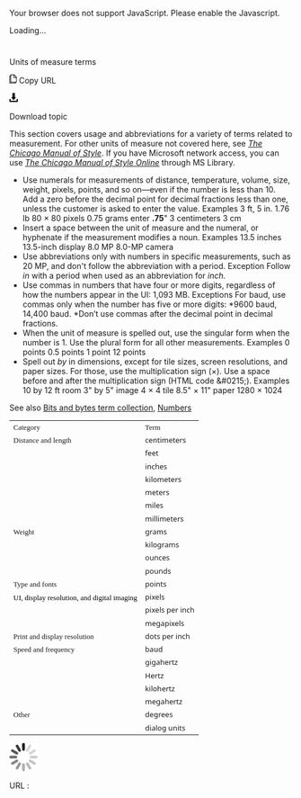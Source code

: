 Your browser does not support JavaScript. Please enable the Javascript.

Loading...

# 

Units of measure terms

![Copy URL](units-of-measure-terms_files/Copy.png)
Copy URL

![Download](units-of-measure-terms_files/Download.png)

Download topic

This
section covers usage and abbreviations for a variety of terms related
to measurement. For other units of measure not covered here, see [*The Chicago Manual of Style*](http://www.chicagomanualofstyle.org/home.html). If you have Microsoft network access, you can use [*The Chicago Manual of Style Online*](http://aka.ms/mslibrary/cms) through MS Library.

  - Use
    numerals for measurements of distance, temperature, volume, size,
    weight, pixels, points, and so on—even if the number is less than
    10\. Add a zero before the decimal point for decimal fractions less than one, unless the customer is asked to enter the value.
    Examples
    3 ft, 5 in.
    1.76 lb
    80 × 80 pixels
    0.75 grams
    enter **.75**"
    3 centimeters
    3 cm
  - Insert a space between the unit of measure and the numeral, or hyphenate if the measurement modifies a noun.
    Examples
    13.5 inches
    13.5-inch display
    8.0 MP
    8.0-MP camera
  - Use
    abbreviations only with numbers in specific measurements, such
    as 20 MP, and don't follow the abbreviation with a period.
    Exception Follow *in* with a period when used as an abbreviation for *inch.*
  - Use commas in numbers that have four or more digits, regardless of how the numbers appear in the UI: 1,093 MB.
    Exceptions
    For baud, use commas only when the number has five or more digits: *9600 baud, 14,400 baud.
    *Don’t use commas after the decimal point in decimal fractions.
  - When
    the unit of measure is spelled out, use the singular form when the
    number is 1. Use the plural form for all other measurements.
    Examples
    0 points
    0.5 points
    1 point
    12 points
  - Spell out *by* in dimensions, except for tile sizes, screen resolutions, and paper sizes. For those, use the multiplication sign (×). Use a space before and after the multiplication sign (HTML code &\#0215;).
    Examples
    10 by 12 ft room
    3" by 5" image
    4 × 4 tile 
    8.5" × 11" paper 
    1280 × 1024

See also [](https://worldready.cloudapp.net/Styleguide/Read?id=2700&topicid=26920)[Bits and bytes term collection](https://worldready.cloudapp.net/Styleguide/Read?id=2700&topicid=26920), [Numbers](https://worldready.cloudapp.net/Styleguide/Read?id=2700&topicid=33688)

<table>
<tbody>
<tr class="odd">
<td><span style="font-family:Segoe UI Semibold;font-size:small;">Category</span></td>
<td><span style="font-family:Segoe UI Semibold;font-size:small;">Term</span></td>
</tr>
<tr class="even">
<td><div>
<span style="font-family:Segoe UI Semibold;font-size:small;">Distance and length</span>
</div></td>
<td><div>
<span style="font-family:Segoe UI;font-size:small;">centimeters</span>
</div></td>
</tr>
<tr class="odd">
<td></td>
<td><span style="font-family:Segoe UI;font-size:small;">feet</span></td>
</tr>
<tr class="even">
<td></td>
<td><span style="font-family:Segoe UI;font-size:small;">inches</span></td>
</tr>
<tr class="odd">
<td></td>
<td><span style="font-family:Segoe UI;font-size:small;">kilometers</span></td>
</tr>
<tr class="even">
<td></td>
<td><span style="font-family:Segoe UI;font-size:small;">meters</span></td>
</tr>
<tr class="odd">
<td></td>
<td><span style="font-family:Segoe UI;font-size:small;">miles</span></td>
</tr>
<tr class="even">
<td></td>
<td><span style="font-family:Segoe UI;font-size:small;">millimeters</span></td>
</tr>
<tr class="odd">
<td><span style="font-family:Segoe UI Semibold;font-size:small;">Weight</span></td>
<td><span style="font-family:Segoe UI;font-size:small;">grams</span></td>
</tr>
<tr class="even">
<td></td>
<td><span style="font-family:Segoe UI;font-size:small;">kilograms</span></td>
</tr>
<tr class="odd">
<td></td>
<td><span style="font-family:Segoe UI;font-size:small;">ounces</span></td>
</tr>
<tr class="even">
<td></td>
<td><span style="font-family:Segoe UI;font-size:small;">pounds</span></td>
</tr>
<tr class="odd">
<td><div>
<span style="font-family:Segoe UI Semibold;font-size:small;">Type and fonts</span>
</div></td>
<td><span style="font-family:Segoe UI;font-size:small;">points</span></td>
</tr>
<tr class="even">
<td><span style="color:black;line-height:107%;font-family:Segoe UI Semibold;font-size:small;mso-bidi-font-size:11.0pt;mso-fareast-font-family:Calibri;mso-fareast-theme-font:minor-latin;mso-ansi-language:EN-US;mso-fareast-language:EN-US;mso-bidi-language:AR-SA;mso-themecolor:text1;">UI, display resolution, and digital imaging</span></td>
<td><span style="font-family:Segoe UI;font-size:small;">pixels</span></td>
</tr>
<tr class="odd">
<td></td>
<td><span style="font-family:Segoe UI;font-size:small;">pixels per inch</span></td>
</tr>
<tr class="even">
<td></td>
<td><span style="font-family:Segoe UI;font-size:small;">megapixels</span></td>
</tr>
<tr class="odd">
<td><span style="font-family:Segoe UI Semibold;font-size:small;">Print and display resolution</span></td>
<td><span style="font-family:Segoe UI;font-size:small;">dots per inch</span></td>
</tr>
<tr class="even">
<td><span style="font-family:Segoe UI Semibold;font-size:small;">Speed and frequency</span></td>
<td><span style="font-family:Segoe UI;font-size:small;">baud</span></td>
</tr>
<tr class="odd">
<td></td>
<td><span style="font-family:Segoe UI;font-size:small;">gigahertz</span></td>
</tr>
<tr class="even">
<td></td>
<td><span style="font-family:Segoe UI;font-size:small;">Hertz</span></td>
</tr>
<tr class="odd">
<td></td>
<td><span style="font-family:Segoe UI;font-size:small;">kilohertz</span></td>
</tr>
<tr class="even">
<td></td>
<td><span style="font-family:Segoe UI;font-size:small;">megahertz</span></td>
</tr>
<tr class="odd">
<td><span style="font-family:Segoe UI Semibold;font-size:small;">Other</span></td>
<td><span style="font-family:Segoe UI;font-size:small;">degrees</span></td>
</tr>
<tr class="even">
<td></td>
<td><span style="font-family:Segoe UI;font-size:small;">dialog units</span></td>
</tr>
</tbody>
</table>

![In progress](units-of-measure-terms_files/activity-large.gif)

URL :
